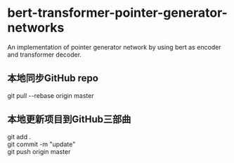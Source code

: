 # bert-transformer-pointer-generator-networks
An implementation of pointer generator network by using bert as encoder and transformer decoder.

## 本地同步GitHub repo
git pull --rebase origin master

## 本地更新项目到GitHub三部曲
git add .<br/>
git commit  -m  "update"<br/>
git push origin master
